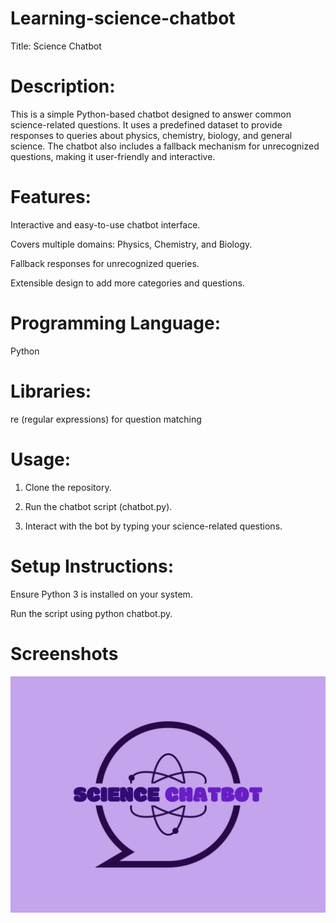 # Learning-science-chatbot
Title: Science Chatbot

# Description:
This is a simple Python-based chatbot designed to answer common science-related questions. It uses a predefined dataset to provide responses to queries about physics, chemistry, biology, and general science. The chatbot also includes a fallback mechanism for unrecognized questions, making it user-friendly and interactive.

# Features:

Interactive and easy-to-use chatbot interface.

Covers multiple domains: Physics, Chemistry, and Biology.

Fallback responses for unrecognized queries.

Extensible design to add more categories and questions.





# Programming Language:
 Python

# Libraries: 
re (regular expressions) for question matching


# Usage:

1. Clone the repository.


2. Run the chatbot script (chatbot.py).


3. Interact with the bot by typing your science-related questions.



# Setup Instructions:

Ensure Python 3 is installed on your system.

Run the script using python chatbot.py.


# Screenshots

![image alt](https://github.com/HalidHussenGit/Learning-science-chatbot/blob/main/Logo%20of%20the%20bot.png)


